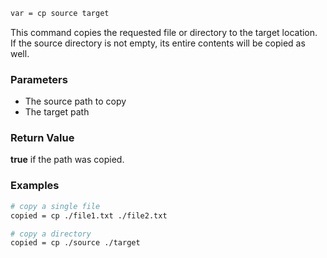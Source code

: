 ```sh
var = cp source target
```

This command copies the requested file or directory to the target location.<br>
If the source directory is not empty, its entire contents will be copied as well.

### Parameters

* The source path to copy
* The target path

### Return Value

**true** if the path was copied.

### Examples

```sh
# copy a single file
copied = cp ./file1.txt ./file2.txt

# copy a directory
copied = cp ./source ./target
```
